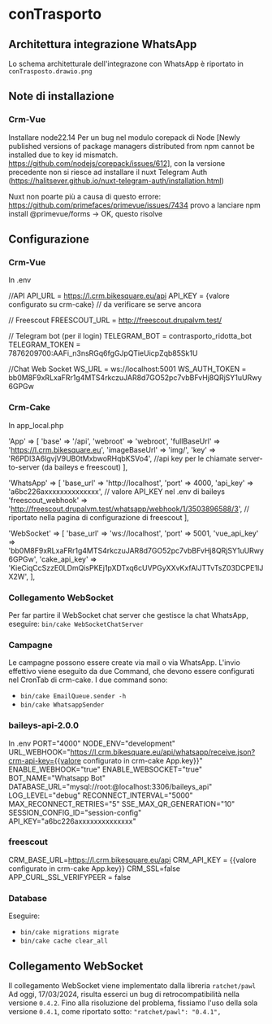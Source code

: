 # conTrasporto

## Architettura integrazione WhatsApp

Lo schema architetturale dell'integrazone con WhatsApp è riportato in `conTrasposto.drawio.png`

## Note di installazione

### Crm-Vue

Installare node22.14
Per un bug nel modulo corepack di Node [Newly published versions of package managers distributed from npm cannot be installed due to key id mismatch. https://github.com/nodejs/corepack/issues/612], con la versione precedente non si riesce ad installare il nuxt Telegram Auth (https://halitsever.github.io/nuxt-telegram-auth/installation.html)

Nuxt non poarte più a causa di questo errore:
https://github.com/primefaces/primevue/issues/7434
provo a lanciare npm install @primevue/forms -> OK, questo risolve

## Configurazione

### Crm-Vue

In .env

//API
API_URL = https://l.crm.bikesquare.eu/api
API_KEY = {valore configurato su crm-cake} // da verificare se serve ancora

// Freescout
FREESCOUT_URL = http://freescout.drupalvm.test/

// Telegram bot (per il login)
TELEGRAM_BOT = contrasporto_ridotta_bot
TELEGRAM_TOKEN = 7876209700:AAFi_n3nsRGq6fgGJpQTieUicpZqb85Sk1U

//Chat Web Socket
WS_URL = ws://localhost:5001
WS_AUTH_TOKEN = bb0M8F9xRLxaFRr1g4MTS4rkczuJAR8d7GO52pc7vbBFvHj8QRjSY1uURwy6GPGw

### Crm-Cake

In app_local.php

 'App' => [
    'base' => '/api',
    'webroot' => 'webroot',
    'fullBaseUrl' => 'https://l.crm.bikesquare.eu',
    'imageBaseUrl' => 'img/',
    'key' => 'R6PDl3A6lgvjV9UB0tMxbwoRHqbKSVo4', //api key per le chiamate server-to-server (da baileys e freescout)
  ],

'WhatsApp' => [
    'base_url' => 'http://localhost',
    'port' => 4000,
    'api_key' => 'a6bc226axxxxxxxxxxxxxx', // valore API_KEY nel .env di baileys
    'freescout_webhook' => 'http://freescout.drupalvm.test/whatsapp/webhook/1/3503896588/3', // riportato nella pagina di  configurazione di freescout
],

'WebSocket' => [
    'base_url' => 'ws://localhost',
    'port' => 5001,
    'vue_api_key' => 'bb0M8F9xRLxaFRr1g4MTS4rkczuJAR8d7GO52pc7vbBFvHj8QRjSY1uURwy6GPGw',
    'cake_api_key' => 'KieCiqCcSzzE0LDmQisPKEj1pXDTxq6cUVPGyXXvKxfAlJTTvTsZ03DCPE1IJX2W',
],

### Collegamento WebSocket

Per far partire il WebSocket chat server che gestisce la chat WhatsApp, eseguire:
`bin/cake WebSocketChatServer`

### Campagne
Le campagne possono essere create via mail o via WhatsApp.
L'invio effettivo viene eseguito da due Command, che devono essere configurati nel CronTab di crm-cake.
I due command sono:
- `bin/cake EmailQueue.sender -h`
- `bin/cake WhatsappSender`

### baileys-api-2.0.0

In .env
PORT="4000"
NODE_ENV="development"
URL_WEBHOOK="https://l.crm.bikesquare.eu/api/whatsapp/receive.json?crm-api-key={{valore configurato in crm-cake App.key}}"
ENABLE_WEBHOOK="true"
ENABLE_WEBSOCKET="true"
BOT_NAME="Whatsapp Bot"
DATABASE_URL="mysql://root:@localhost:3306/baileys_api"
LOG_LEVEL="debug"
RECONNECT_INTERVAL="5000"
MAX_RECONNECT_RETRIES="5"
SSE_MAX_QR_GENERATION="10"
SESSION_CONFIG_ID="session-config"
API_KEY="a6bc226axxxxxxxxxxxxxx"

### freescout

CRM_BASE_URL=https://l.crm.bikesquare.eu/api
CRM_API_KEY = {{valore configurato in crm-cake App.key}}
CRM_SSL=false
APP_CURL_SSL_VERIFYPEER = false

### Database
Eseguire:
- `bin/cake migrations migrate`
- `bin/cake cache clear_all`


## Collegamento WebSocket
Il collegamento WebSocket viene implementato dalla libreria `ratchet/pawl`
Ad oggi, 17/03/2024, risulta esserci un bug di retrocompatibilità nella versione `0.4.2`.
Fino alla risoluzione del problema, fissiamo l'uso della sola versione `0.4.1`, come riportato sotto:
`"ratchet/pawl": "0.4.1",`


